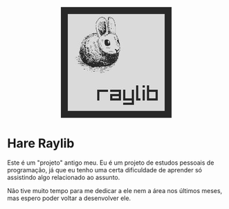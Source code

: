 <center>
 <img src="logo.jpg">
</center>

# Hare Raylib

Este é um "projeto" antigo meu. Eu é um projeto de estudos pessoais de programação, 
já que eu tenho uma certa dificuldade de aprender só assistindo algo relacionado ao assunto.

Não tive muito tempo para me dedicar a ele nem a área nos últimos meses, mas espero poder voltar a
desenvolver ele.
